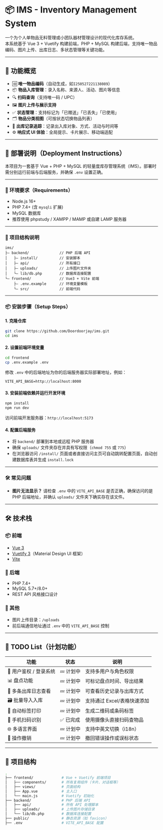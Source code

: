 # 📦 IMS - Inventory Management System

一个为个人单物品无料管理或小团队器材管理设计的现代化库存系统。  
本系统基于 Vue 3 + Vuetify 构建前端，PHP + MySQL 构建后端，支持唯一物品编码、图片上传、出库日志、多状态管理等关键功能。

---

## 🚀 功能概览

- 🆔 **唯一物品编码**（自动生成，如`I250527221138089`）
- 📦 **物品入库管理**：录入名称、来源人、活动、图片等信息
- 🔍 **扫码查询**（支持唯一码 / UPC）
- 🖼️ **图片上传与展示支持**
- ✅ **状态管理**：支持标记为「已赠送」「已丢失」「已使用」
- 🗂️ **物品分类视图**（可按状态切换物品列表）
- 🧾 **出库记录追踪**：记录出入库对象、方式、活动与时间等
- ⚙️ **响应式 UI 体验**：全局提示、卡片展示、移动端适配

---
## 🚀 部署说明（Deployment Instructions）

本项目为一套基于 Vue + PHP + MySQL 的轻量度库存管理系统（IMS）。部署时需分别运行前端与后端服务，并确保 `.env` 设置正确。

---

### 🧱 环境要求（Requirements）

* Node.js 16+
* PHP 7.4+ (含 `mysqli` 扩展)
* MySQL 数据库
* 推荐使用 phpstudy / XAMPP / MAMP 或自建 LAMP 服务器

---

### 📁 项目结构说明

```
ims/
├— backend/              // PHP 后端 API
│   ├— install/          // 安装脚本
│   ├— api/              // 所有接口
│   ├— uploads/          // 上传图片文件夹
│   └— lib/db.php        // 数据库连接配置
└— frontend/             // Vue3 + Vite 前端
    ├— .env.example      // 环境变量模板
    └— src/              // 前端代码
```

---

### 📦 安装步骤（Setup Steps）

#### 1. 克隆仓库

```bash
git clone https://github.com/Doordoorjay/ims.git
cd ims
```

#### 2. 设置前端环境变量

```bash
cd frontend
cp .env.example .env
```

修改 `.env` 中的后端地址为你的后端服务器实际部署地址，例如：

```
VITE_API_BASE=http://localhost:8000
```

#### 3. 安装前端依赖并运行开发环境

```bash
npm install
npm run dev
```

访问前端开发服务器：`http://localhost:5173`

#### 4. 配置后端服务

* 将 `backend/` 部署到本地或远程 PHP 服务器
* 确保 `uploads/` 文件夹存在并具有写权限（`chmod 755` 或 `775`）
* 在浏览器访问 `/install/` 页面或者直接访问主页可自动跳转配置页面，自动创建数据库表并生成 `install.lock`

---

### 🛠️ 常见问题

* **图片无法显示？**
  请检查 `.env` 中的 `VITE_API_BASE` 是否正确，确保访问的是 PHP 后端地址，并确认 `uploads/` 文件夹下确实存在该文件。

---

## 🛠️ 技术栈

### 📦 前端
- [Vue 3](https://vuejs.org/)
- [Vuetify 3](https://next.vuetifyjs.com/)（Material Design UI 框架）
- [Vite](https://vitejs.dev/)

### 🔧 后端
- PHP 7.4+
- MySQL 5.7+/8.0+
- REST API 风格接口设计

### 📁 其他
- 图片上传目录：`/uploads`
- 前后端通信地址通过 `.env` 中的 `VITE_API_BASE` 控制

---

## 📝 TODO List（计划功能）

| 功能                     | 状态     | 说明                                     |
|--------------------------|----------|------------------------------------------|
| 🔐 用户鉴权 / 登录系统   | 💤 计划中 | 支持多用户与角色权限                     |
| 📊 盘点功能              | 💤 计划中 | 可标记盘点时间、导出结果                 |
| 🧾 多条出库日志查看      | 💤 计划中 | 可查看历史记录与出库方式                 |
| 🗃️ 批量导入入库         | 💤 计划中 | 支持通过 Excel/表格快速添加             |
| 🧼 自动标签打印          | 💤 计划中 | 生成二维码或条码标签                     |
| 📱 手机扫码识别          | ✅ 已完成 | 使用摄像头直接扫码查物品                |
| 🌐 多语言界面            | 💤 计划中 | 支持中英文切换（i18n）                   |
| 🔁 操作撤销              | 💤 计划中 | 撤回错误操作或误标状态                   |

---

## 📂 项目结构

```bash
.
├── frontend/             # Vue + Vuetify 前端项目
│   ├── components/       # 所有复用组件（卡片、对话框等）
│   ├── views/            # 页面结构
│   ├── App.vue           # 主入口
│   └── main.js           # Vuetify 初始化
├── backend/              # PHP 后端 API
│   ├── api/              # 所有 API 处理脚本
│   ├── uploads/          # 上传图片存储目录
│   └── lib/db.php        # 数据库连接配置
├── public/               # 静态资源（如 favicon）
├── .env                  # VITE_API_BASE 配置
